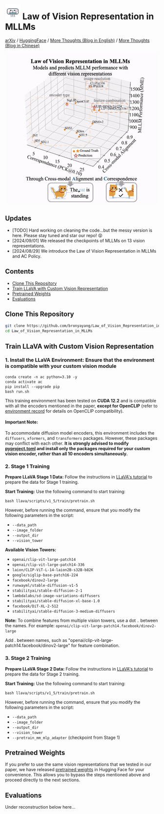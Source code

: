 # <img src="icon.png" alt="Icon" style="width:50px; height:50px;"> Law of Vision Representation in MLLMs

[arXiv](https://arxiv.org/abs/2408.16357) / [HuggingFace](https://huggingface.co/papers/2408.16357) / [More Thoughts (Blog in English)](https://huggingface.co/blog/Borise/law-vision-representation-in-mllms) / [More Thoughts (Blog in Chinese)](https://zhuanlan.zhihu.com/p/717297186)

<div align="center">
  <img src="law_gif_fix.gif" alt="Visualization of the law" width="500"/>
</div>




## Updates
- [TODO] Hard working on cleaning the code...but the messy version is here. Please stay tuned and star our repo! 😝
- [2024/09/01] We released the checkpoints of MLLMs on 13 vision representations.
- [2024/08/29] We introduce the Law of Vision Representation in MLLMs and AC Policy.

## Contents
- [Clone This Repository](#clone-this-repository)
- [Train LLaVA with Custom Vision Representation](#train-llava-with-custom-vision-representation)
- [Pretrained Weights](pretrained-weights)
- [Evaluations](evaluations)

## Clone This Repository
```bash
git clone https://github.com/bronyayang/Law_of_Vision_Representation_in_MLLMs.git
cd Law_of_Vision_Representation_in_MLLMs
```

## Train LLaVA with Custom Vision Representation

### 1. Install the LLaVA Environment: Ensure that the environment is compatible with your custom vision module

```Shell
conda create -n ac python=3.10 -y
conda activate ac
pip install --upgrade pip
bash run.sh
```

This training environment has been tested on **CUDA 12.2** and is compatible with all the encoders mentioned in the paper, **except for OpenCLIP** (refer to [environment record](https://github.com/bronyayang/Law_of_Vision_Representation_in_MLLMs/blob/master/version_rec.text) for details on OpenCLIP compatibility).



#### **Important Note:**
To accommodate diffusion model encoders, this environment includes the `diffusers`, `xformers`, and `transformers` packages. However, these packages may conflict with each other. **It is strongly advised to modify [pyproject.toml](https://github.com/bronyayang/Law_of_Vision_Representation_in_MLLMs/blob/master/pyproject.toml) and install only the packages required for your custom vision encoder, rather than all 10 encoders simultaneously.**

### 2. Stage 1 Training

**Prepare LLaVA Stage 1 Data:** Follow the instructions in [LLaVA's tutorial](https://github.com/haotian-liu/LLaVA/tree/main?tab=readme-ov-file#pretrain-feature-alignment) to prepare the data for Stage 1 training.

**Start Training:**
Use the following command to start training:

```Shell
bash llava/scripts/v1_5/train/pretrain.sh
```

However, before running the command, ensure that you modify the following parameters in the script:

- `--data_path`
- `--image_folder`
- `--output_dir`
- `--vision_tower`

**Available Vision Towers:**

- `openai/clip-vit-large-patch14`
- `openai/clip-vit-large-patch14-336`
- `laion/CLIP-ViT-L-14-laion2B-s32B-b82K`
- `google/siglip-base-patch16-224`
- `facebook/dinov2-large`
- `runwayml/stable-diffusion-v1-5`
- `stabilityai/stable-diffusion-2-1`
- `lambdalabs/sd-image-variations-diffusers`
- `stabilityai/stable-diffusion-xl-base-1.0`
- `facebook/DiT-XL-2-512`
- `stabilityai/stable-diffusion-3-medium-diffusers`

**Note:** To combine features from multiple vision towers, use a dot `.` between the names. For example: `openai/clip-vit-large-patch14.facebook/dinov2-large`

Add . between names, such as "openai/clip-vit-large-patch14.facebook/dinov2-large" for feature combination.

### 3. Stage 2 Training
**Prepare LLaVA Stage 2 Data:** Follow the instructions in [LLaVA's tutorial](https://github.com/haotian-liu/LLaVA/tree/main?tab=readme-ov-file#visual-instruction-tuning) to prepare the data for Stage 2 training.

**Start Training:**
Use the following command to start training:

```Shell
bash llava/scripts/v1_5/train/pretrain.sh
```

However, before running the command, ensure that you modify the following parameters in the script:

- `--data_path`
- `--image_folder`
- `--output_dir`
- `--vision_tower`
- `--pretrain_mm_mlp_adapter` (checkpoint from Stage 1)

## Pretrained Weights

If you prefer to use the same vision representations that we tested in our paper, we have released [pretrained weights](https://huggingface.co/models?other=arxiv:2408.16357) in Hugging Face for your convenience. This allows you to bypass the steps mentioned above and proceed directly to the next sections.

## Evaluations

Under reconstruction below here...

<!-- ## Acknowledgement -->